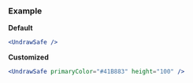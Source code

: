 ### Example

**Default**
```jsx
<UndrawSafe />
```

**Customized**
```jsx
<UndrawSafe primaryColor="#41B883" height="100" />
```

